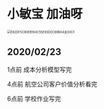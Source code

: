 # 小敏宝 加油呀



<img src="C:\Users\13416\Desktop\E62DF5C80EB164C55E93D0C69BA4夫00CF.jpg" alt="E62DF5C80EB164C55E93D0C69BA4夫00CF" style="zoom:50%;" />

## 2020/02/23

1点前  成本分析模型写完

4点前 航空公司客户价值分析看完

6点前 学校作业写完